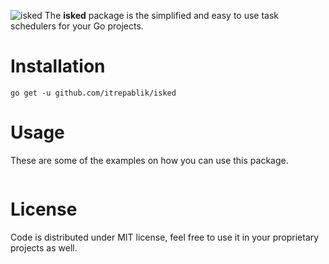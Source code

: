 ![isked](https://user-images.githubusercontent.com/58651329/87672135-096ea980-c7a5-11ea-82cb-38267c9d34a6.png)
The **isked** package is the simplified and easy to use task schedulers for your Go projects.

# Installation
```
go get -u github.com/itrepablik/isked
```

# Usage
These are some of the examples on how you can use this package.
```

```
# License
Code is distributed under MIT license, feel free to use it in your proprietary projects as well.
